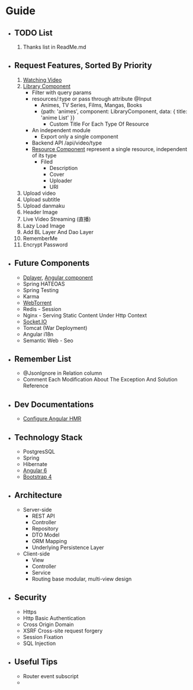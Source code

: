 # Guide

* ## TODO List
    1. Thanks list in ReadMe.md
    
* ## Request Features, Sorted By Priority 
    1. [Watching Video](https://www.bilibili.com/blackboard/html5player.html)
    2. [Library Component](https://www.bilibili.com/anime/index)
        * Filter with query params
        * resources/:type or pass through attribute @Input
            * Animes, TV Series, Films, Mangas, Books
            *  {path: 'animes', component: LibraryComponent, data: { title: 'anime List' }}
                * Custom Title For Each Type Of Resource
        * An independent module
            * Export only a single component
        * Backend API /api/video/type
        * [Resource Component]() represent a single resource, independent of its type
            * Filed
                * Description
                * Cover
                * Uploader
                * URI
    3. Upload video
    4. Upload subtitle
    5. Upload danmaku
    6. Header Image
    7. Live Video Streaming (直播)
    8. Lazy Load Image
    9. Add BL Layer And Dao Layer
    10. RememberMe
    11. Encrypt Password
    
* ## Future Components
    * [Dplayer](https://github.com/MoePlayer/DPlayer), [Angular component](https://github.com/Guanyunhan/angular-dplayer)
    * Spring HATEOAS
    * Spring Testing
    * Karma
    * [WebTorrent](https://github.com/webtorrent/webtorrent)
    * Redis - Session
    * Nginx - Serving Static Content Under Http Context
    * [Socket.IO](https://socket.io/)
    * Tomcat (War Deployment)
    * Angular i18n
    * Semantic Web - Seo
    
* ## Remember List
    * @JsonIgnore in Relation column
    * Comment Each Modification About The Exception And Solution Reference
    
* ## Dev Documentations
    * [Configure Angular HMR](https://github.com/angular/angular-cli/wiki/stories-configure-hmr)
    
* ## Technology Stack
    + PostgresSQL
    + Spring
    + Hibernate
    + [Angular 6](https://angular.io/)
    + [Bootstrap 4](https://getbootstrap.com/docs/)

* ## Architecture
    * Server-side
        * REST API
        * Controller
        * Repository
        * DTO Model
        * ORM Mapping
        * Underlying Persistence Layer
    * Client-side
        * View
        * Controller
        * Service
        * Routing base modular, multi-view design
        
* ## Security
    * Https
    * Http Basic Authentication
    * Cross Origin Domain
    * XSRF Cross-site request forgery
    * Session Fixation
    * SQL Injection

* ## Useful Tips
    * Router event subscript
    * 